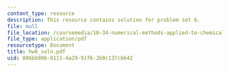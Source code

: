 ```yaml
---
content_type: resource
description: This resource contains solution for problem set 6.
file: null
file_location: /coursemedia/10-34-numerical-methods-applied-to-chemical-engineering-fall-2005/806bb90681114a2991f62b0c137cb642_hw6_soln.pdf
file_type: application/pdf
resourcetype: Document
title: hw6_soln.pdf
uid: 806bb906-8111-4a29-91f6-2b0c137cb642
---
```

